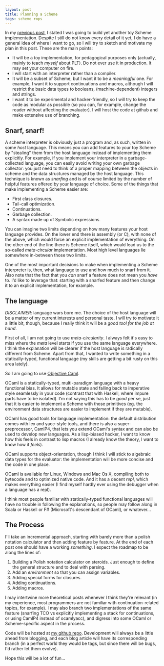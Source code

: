 ```yaml
---
layout: post
title: Planning a Scheme 
tags: scheme rops
---
```


In my [previous post](/2011/12/23/scheme-as-a-rite-of-passage.html), I
stated I was going to build yet another toy Scheme implementation.
Despite I still do not know every detail of it yet, I do have a
general idea of where I want to go, so I will try to sketch and
motivate my plan in this post. These are the main points:

- It will be a toy implementation, for pedagogical purposes only
  (actually, mainly to teach *myself* about PLT). Do not ever use it
  in production. It may set your computer on fire.
- I will start with an interpreter rather than a compiler.
- It will be a subset of Scheme, but I want it to be a _meaningful_
  one. For example, I want it to support continuations and macros,
  although I will restrict the basic data types to booleans,
  (machine-dependent) integers and strings.
- I want it to be experimental and hacker-friendly, so I will try to
  keep the code as modular as possible (so you can, for example,
  change the reader without affecting the evaluator). I will host the
  code at github and make extensive use of branching.

Snarf, snarf!
-------------

A scheme interpreter is obviously just a program and, as such, written
in some _host_ language. This means you can add features to your toy
Scheme by "stealing" them from the host language instead of
implementing them explicitly. For example, if you implement your
interpreter in a garbage-collected language, you can easily avoid
writing your own garbage collector: you just need to think of a proper
mapping between the objects in scheme and the data structures managed
by the host language. This technique is known as _snarfing_ and is of
course limited by the number of helpful features offered by your
language of choice. Some of the things that make implementing a Scheme
easier are:

- First class closures.
- Tail-call optimization.
- Continuations.
- Garbage collection.
- A syntax made up of Symbolic expressions.

You can imagine two limits depending on how many features your host
language provides. On the lower end there is assembly (or C), with
none of the above, which would force an explicit implementation of
everything. On the other end of the line there is Scheme itself, which
would lead us to the so-called _meta-circular_ implementation. Most
high level languages lie somewhere in-between those two limits.

One of the most important decisions to make when implementing a Scheme
interpreter is, then, what language to use and how much to snarf from
it. Also note that the fact that you _can_ snarf a feature does not
mean you _have_ to. I'd like to leverage that: starting with a snarfed
feature and then change it to an explicit implementation, for example. 

The language
------------

_DISCLAIMER_: language wars bore me. The choice of the host language
will be a matter of my current interests and personal taste. I will
try to motivate it a little bit, though, because I really think it
will be a _good tool for the job at hand_.

First of all, I am not going to use _meta-circularity_. I always felt
it's easy to miss where the _meta_ level starts if you use the same
language everywhere. I think the explanation will be clearer if
the host language is radically different from Scheme. Apart from that,
I wanted to write something in a statically-typed, functional language
(my skills are getting a bit rusty on this area lately).

So I am going to use [Objective Caml](http://caml.inria.fr/). 

OCaml is a statically-typed, multi-paradigm language with a heavy
functional bias. It allows for mutable state and falling back to
imperative style seamlessly in your code (contrast that with Haskell,
where impure parts have to be isolated). I'm not saying this has to be
_good_ per se, just that it is easier to implement a Scheme with those
primitives (eg. the environment data structures are easier to
implement if they are mutable).

OCaml has good tools for language implementation: the default
distribution comes with lex and yacc-style tools, and there is also a
super-preprocessor, CamlP4, that lets you extend OCaml's syntax and
can also be used to develop new languages. As a lisp-biased hacker, I
want to know how this feels in contrast to lisp macros (I already know
the theory, I want to know how it _feels_).

OCaml supports object-orientation, though I think I will stick to
algebraic data types for the evaluator: the implementation will be
more concise and the code in one place.

OCaml is available for Linux, Windows and Mac Os X, compiling
both to bytecode and to optimized native code. And it has a decent
_repl_, which makes everything easier (I find myself hardly ever using
the debugger when a language has a repl).

I think most people familiar with statically-typed functional
languages will have no trouble in following the explanations, so
people may follow along in Scala or Haskell or F# (Microsoft's
descendant of OCaml), or whatever...

The Process
-----------

I'll take an incremental approach, starting with barely more than a
polish notation calculator and then adding feature by feature. At the
end of each post one should have a working _something_. I expect the
roadmap to be along the lines of:

1. Building a Polish notation calculator on steroids. Just enough to
define the general structure and to deal with parsing.
2. Add an _environment_ so that you can assign variables.
3. Adding special forms for closures.
4. Adding continuations.
5. Adding macros.

I may intertwine more theoretical posts whenever I think they're
relevant (in my experience, most programmers are not familiar with
continuation-related topics, for example). I may also branch two
implementations of the same feature (snarfing TCO vs explicitly
implementing a stack for continuations, or using CamlP4 instead of
ocamlyacc), and digress into some OCaml or Scheme-specific aspect in
the process.

Code will be hosted at
[my github repo](https://github.com/jarnaldich/rops). Development will
always be a little ahead from blogging, and each blog article will
have its corresponding branch (in a perfect world they would be tags,
but since there will be bugs, I'd rather let them evolve).

Hope this will be a lot of fun...
